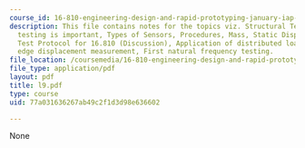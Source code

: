 ```yaml
---
course_id: 16-810-engineering-design-and-rapid-prototyping-january-iap-2005
description: This file contains notes for the topics viz. Structural Testing ? Why
  testing is important, Types of Sensors, Procedures, Mass, Static Displacement, Dynamics,
  Test Protocol for 16.810 (Discussion), Application of distributed load, Wing trailing
  edge displacement measurement, First natural frequency testing.
file_location: /coursemedia/16-810-engineering-design-and-rapid-prototyping-january-iap-2005/77a031636267ab49c2f1d3d98e636602_l9.pdf
file_type: application/pdf
layout: pdf
title: l9.pdf
type: course
uid: 77a031636267ab49c2f1d3d98e636602

---
```

None